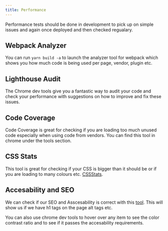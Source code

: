 ```yaml
---
title: Performance
---
```


Performance tests should be done in development to pick up on simple issues and again once deployed and then checked regualary.

## Webpack Analyzer

You can run `yarn build -a` to launch the analyzer tool for webpack which shows you how much code is being used per page, vendor, plugin etc.

## Lighthouse Audit

The Chrome dev tools give you a fantastic way to audit your code and check your performance with suggestions on how to improve and fix these issues.

## Code Coverage

Code Coverage is great for checking if you are loading too much unused code especially when using code from vendors. You can find this tool in chrome under the tools section.

## CSS Stats

This tool is great for checking if your CSS is bigger than it should be or if you are loading to many colours etc. [CSSStats](https://cssstats.com/).

## Accesability and SEO

We can check if our SEO and Asscesability is correct with this [tool](http://wave.webaim.org/report#/patterson.travel/privacidad). This will show us if we have h1 tags on the page alt tags etc.

You can also use chrome dev tools to hover over any item to see the color contrast ratio and to see if it passes the accesability requirements.

